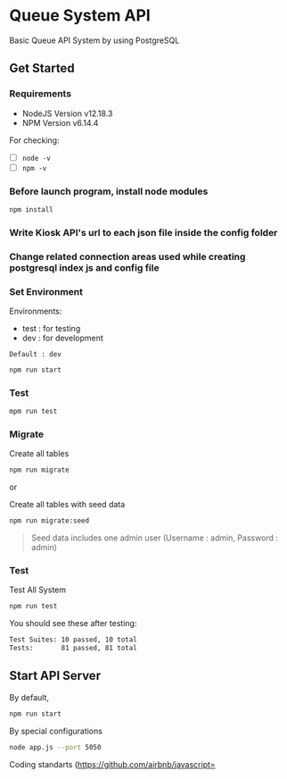 # Queue System API

Basic Queue API System by using PostgreSQL

## Get Started

### Requirements

- NodeJS Version v12.18.3
- NPM Version v6.14.4

For checking:

- [ ] `node -v`
- [ ] `npm -v`

### Before launch program, install node modules

```bash
npm install
```

### Write Kiosk API's url to each json file inside the config folder

### Change related connection areas used while creating postgresql index js and config file

### Set Environment

Environments:

- test : for testing
- dev : for development

`Default : dev`

```bash
npm run start
```

### Test 

```bash
mpm run test
```
### Migrate

Create all tables

```bash
npm run migrate
```

or

Create all tables with seed data

```bash
npm run migrate:seed
```

> Seed data includes one admin user (Username : admin, Password : admin)

### Test

Test All System

```bash
npm run test
```

You should see these after testing:

```bash
Test Suites: 10 passed, 10 total
Tests:       81 passed, 81 total
```

## Start API Server

By default,

```bash
npm run start
```

By special configurations

```bash
node app.js --port 5050
```

Coding standarts
(https://github.com/airbnb/javascript=